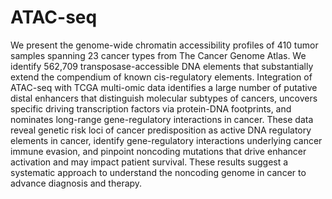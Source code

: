 # ATAC-seq

We present the genome-wide chromatin accessibility profiles of 410 tumor samples spanning 23 cancer types from The Cancer Genome Atlas. We identify 562,709 transposase-accessible DNA elements that substantially extend the compendium of known cis-regulatory elements. Integration of ATAC-seq with TCGA multi-omic data identifies a large number of putative distal enhancers that distinguish molecular subtypes of cancers, uncovers specific driving transcription factors via protein-DNA footprints, and nominates long-range gene-regulatory interactions in cancer. These data reveal genetic risk loci of cancer predisposition as active DNA regulatory elements in cancer, identify gene-regulatory interactions underlying cancer immune evasion, and pinpoint noncoding mutations that drive enhancer activation and may impact patient survival. These results suggest a systematic approach to understand the noncoding genome in cancer to advance diagnosis and therapy.